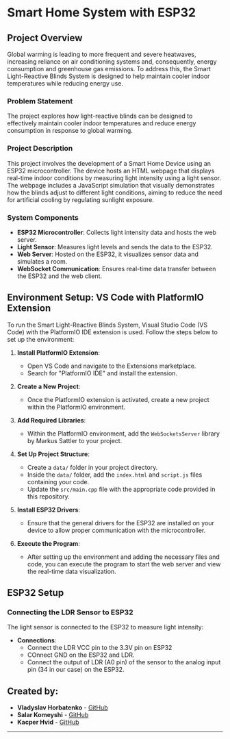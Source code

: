 # Smart Home System with ESP32


## Project Overview

Global warming is leading to more frequent and severe heatwaves, increasing reliance on air conditioning systems and, consequently, energy consumption and greenhouse gas emissions. To address this, the Smart Light-Reactive Blinds System is designed to help maintain cooler indoor temperatures while reducing energy use.

### Problem Statement
The project explores how light-reactive blinds can be designed to effectively maintain cooler indoor temperatures and reduce energy consumption in response to global warming.

### Project Description
This project involves the development of a Smart Home Device using an ESP32 microcontroller. The device hosts an HTML webpage that displays real-time indoor conditions by measuring light intensity using a light sensor. The webpage includes a JavaScript simulation that visually demonstrates how the blinds adjust to different light conditions, aiming to reduce the need for artificial cooling by regulating sunlight exposure.

### System Components
- **ESP32 Microcontroller**: Collects light intensity data and hosts the web server.
- **Light Sensor**: Measures light levels and sends the data to the ESP32.
- **Web Server**: Hosted on the ESP32, it visualizes sensor data and simulates a room.
- **WebSocket Communication**: Ensures real-time data transfer between the ESP32 and the web client.

## Environment Setup: VS Code with PlatformIO Extension

To run the Smart Light-Reactive Blinds System, Visual Studio Code (VS Code) with the PlatformIO IDE extension is used. Follow the steps below to set up the environment:

1. **Install PlatformIO Extension**:
   - Open VS Code and navigate to the Extensions marketplace.
   - Search for "PlatformIO IDE" and install the extension.

2. **Create a New Project**:
   - Once the PlatformIO extension is activated, create a new project within the PlatformIO environment.

3. **Add Required Libraries**:
   - Within the PlatformIO environment, add the `WebSocketsServer` library by Markus Sattler to your project.

4. **Set Up Project Structure**:
   - Create a `data/` folder in your project directory.
   - Inside the `data/` folder, add the `index.html` and `script.js` files containing your code.
   - Update the `src/main.cpp` file with the appropriate code provided in this repository.

5. **Install ESP32 Drivers**:
   - Ensure that the general drivers for the ESP32 are installed on your device to allow proper communication with the microcontroller.

6. **Execute the Program**:
   - After setting up the environment and adding the necessary files and code, you can execute the program to start the web server and view the real-time data visualization.

## ESP32 Setup

### Connecting the LDR Sensor to ESP32

The light sensor is connected to the ESP32 to measure light intensity:

- **Connections**:
  - Connect the LDR VCC pin to the 3.3V pin on ESP32
  - COnnect GND on the ESP32 and LDR.
  - Connect the output of LDR (A0 pin) of the sensor to the analog input pin (34 in our case) on the ESP32.
 


## Created by:

- **Vladyslav Horbatenko** - [GitHub](https://github.com/rifolio)
- **Salar Komeyshi** - [GitHub](https://github.com/SalarKo)
- **Kacper Hvid** - [GitHub](https://github.com/KacperPuzniak)
---
